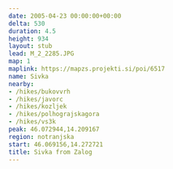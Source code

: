 ```yaml
---
date: 2005-04-23 00:00:00+00:00
delta: 530
duration: 4.5
height: 934
layout: stub
lead: M_2_2285.JPG
map: 1
maplink: https://mapzs.projekti.si/poi/6517
name: Sivka
nearby:
- /hikes/bukovvrh
- /hikes/javorc
- /hikes/kozljek
- /hikes/polhograjskagora
- /hikes/vs3k
peak: 46.072944,14.209167
region: notranjska
start: 46.069156,14.272721
title: Sivka from Zalog
---
```

